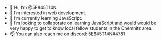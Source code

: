 - 👋 Hi, I’m @5E845T14N
- 👀 I’m interested in web development.
- 🌱 I’m currently learning JavaScript.
- 💞️ I’m looking to collaborate on learning JavaScript and would would be very happy to get to know local fellow students in the Chemnitz area.
- 📫 You can also reach me on discord: 5E845T14N#4781

<!---
5E845T14N/5E845T14N is a ✨ special ✨ repository because its `README.md` (this file) appears on your GitHub profile.
You can click the Preview link to take a look at your changes.
--->
